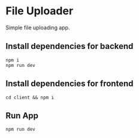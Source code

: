 # File Uploader

Simple file uploading app.

## Install dependencies for backend

```
npm i
npm run dev
```

## Install dependencies for frontend

```
cd client && npm i
```

## Run App

```
npm run dev
```
